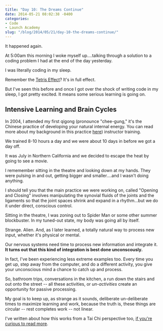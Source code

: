```yaml
---
title: "Day 10: The Dreams Continue"
date: 2014-05-21 08:02:38 -0400
categories: 
- Code
- Launch Academy
slug: "/blog/2014/05/21/day-10-the-dreams-continue/"
---
```

It happened again.

At 5:00am this morning I woke myself up....talking through a solution to a coding problem I had at the end of the day yesterday.

I was literally coding in my sleep.

Remember the [Tetris Effect](/blog/2014/05/17/launch-academy-week-1-reflections/)? It's in full effect.

But I've seen this before and once I got over the shock of writing code in my sleep, I got pretty excited. It means some serious learning is going on.
<!-- more -->

Intensive Learning and Brain Cycles
-----------------------------------

In 2004, I attended my first qigong (pronounce "chee-gung," it's the Chinese practice of developing your natural internal energy. You can read more about my background in this practice [here](http://dankleiman.com)) instructor training.

We trained 8-10 hours a day and we were about 10 days in before we got a day off.

It was July in Northern California and we decided to escape the heat by going to see a movie.

I rememember sitting in the theatre and looking down at my hands. They were pulsing in and out, getting bigger and smaller....and I wasn't doing anything.

I should tell you that the main practice we were working on, called "Opening and Closing" involves manipulating the synovial fluids of the joints and the ligaments so that the joint spaces shrink and expand in a rhythm...but we do it under direct, conscious control.

Sitting in the theatre, I was zoning out to Spider Man or some other summer blockbuster. In my tuned-out state, my body was going all by itself.

Strange. Alien. And, as I later learned, a totally natural way to process new input, whether it's physical or mental.

Our nervous systems need time to process new information and integrate it. **It turns out that this kind of integration is best done unconscously.**

In fact, I've been experiencing less extreme examples too. Every time you get up, step away from the computer, and do a different activity, you give your unconscious mind a chance to catch up and process.

So, bathroom trips, conversations in the kitchen, a run down the stairs and out onto the street -- all these activities, or *un-activities* create an opportunity for passive processing.

My goal is to keep up, as strange as it sounds, deliberate un-deliberate times to maximize learning and work, because the truth is, these things are circular -- rest completes work -- not linear.

I've written about how this works from a Tai Chi perspective too, [if you're curious to read more](http://dankleiman.com/2013/04/23/practice-rhythms-at-tai-chi-immersion-week/).
